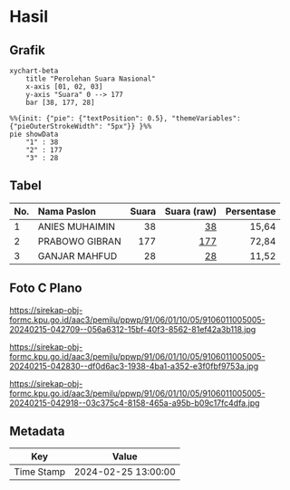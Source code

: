 # Hasil

## Grafik

```mermaid
xychart-beta
    title "Perolehan Suara Nasional"
    x-axis [01, 02, 03]
    y-axis "Suara" 0 --> 177
    bar [38, 177, 28]
```

```mermaid
%%{init: {"pie": {"textPosition": 0.5}, "themeVariables": {"pieOuterStrokeWidth": "5px"}} }%%
pie showData
    "1" : 38
    "2" : 177
    "3" : 28
```

## Tabel

| No. | Nama Paslon    | Suara | Suara (raw) | Persentase |
|:--- |:-------------- | -----:| -----------:| ----------:|
| 1   | ANIES MUHAIMIN | 38    | [38][p-1]   | 15,64      |
| 2   | PRABOWO GIBRAN | 177   | [177][p-2]  | 72,84      |
| 3   | GANJAR MAHFUD  | 28    | [28][p-3]   | 11,52      |


[p-1]: https://github.com/gigit-pemilu/pemilu-2024/blob/main/pilpres/hitung-suara/sub/91-papua/sub/06-biak-numfor/sub/01-biak-kota/sub/1005-fandoi/sub/005-tps/sub/paslon-1.txt
[p-2]: https://github.com/gigit-pemilu/pemilu-2024/blob/main/pilpres/hitung-suara/sub/91-papua/sub/06-biak-numfor/sub/01-biak-kota/sub/1005-fandoi/sub/005-tps/sub/paslon-2.txt
[p-3]: https://github.com/gigit-pemilu/pemilu-2024/blob/main/pilpres/hitung-suara/sub/91-papua/sub/06-biak-numfor/sub/01-biak-kota/sub/1005-fandoi/sub/005-tps/sub/paslon-3.txt

## Foto C Plano

https://sirekap-obj-formc.kpu.go.id/aac3/pemilu/ppwp/91/06/01/10/05/9106011005005-20240215-042709--056a6312-15bf-40f3-8562-81ef42a3b118.jpg

https://sirekap-obj-formc.kpu.go.id/aac3/pemilu/ppwp/91/06/01/10/05/9106011005005-20240215-042830--df0d6ac3-1938-4ba1-a352-e3f0fbf9753a.jpg

https://sirekap-obj-formc.kpu.go.id/aac3/pemilu/ppwp/91/06/01/10/05/9106011005005-20240215-042918--03c375c4-8158-465a-a95b-b09c17fc4dfa.jpg


## Metadata

| Key        | Value               |
| ---------- | ------------------- |
| Time Stamp | 2024-02-25 13:00:00 |



